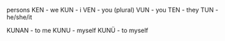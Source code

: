 persons
KEN - we
KUN - i
VEN - you (plural)
VUN - you
TEN - they
TUN - he/she/it

KUNAN - to me
KUNU - myself
KUNÜ - to myself